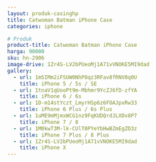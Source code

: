 ```yaml
---
layout: produk-casinghp
title: Catwoman Batman iPhone Case
categories: iphone

# Produk
product-title: Catwoman Batman iPhone Case
harga: 90000
sku: hn-2906
image-drive: 1Zr4S-LV2bPUeoMj1A71vVNOKE5MI9dad
gallery:
  - url: 1m5IMm2iFSUW0NhPOqz3RFav8fRNV0q0U
    title: iPhone 5 / 5s / SE
  - url: 1tnaV1qUooPt9m-Mbhmr9YcZJ6fD-zfYA
    title: iPhone 6 / 6s
  - url: 1D-m14stYczt_LmyrHSp6z6FOAJpxRw33
    title: iPhone 6 Plus / 6s Plus
  - url: 1uME9mMjmxWCG1nz9FqKUDQrdJLXDv8P7
    title: iPhone 7 / 8
  - url: 1M0kwT3M-lk-CUlT0PYeYbHwBZmEgZD3z
    title: iPhone 7 Plus / 8 Plus
  - url: 1Zr4S-LV2bPUeoMj1A71vVNOKE5MI9dad
    title: iPhone X
---
```

